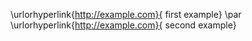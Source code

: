 \urlorhyperlink{http://example.com}{ first example} \par
\urlorhyperlink{http://example.com}{ second example}


